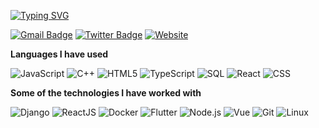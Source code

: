 <!-- ### Hi there 👋 -->
[![Typing SVG](https://readme-typing-svg.herokuapp.com?font=Architects+Daughter&color=7AF79A&size=30&lines=Hello!+It's+Kidus!;I'm+a+Front+end+Developer)](https://kiduswebsdev.web.app)

[![Gmail Badge](https://img.shields.io/badge/-Gmail-c14438?style=flat-square&logo=Gmail&logoColor=white&link=mailto:shuklaraghav321.com)](mailto:kidushh29@gmail.com) [![Twitter Badge](https://img.shields.io/badge/-Twitter-3b5998?style=flat-square&labelColor=3b5998&logo=twitter&logoColor=white&link=https://twitter.com/kidus_29/)](https://twitter.com/kidus_29)
 [![Website](https://img.shields.io/badge/-Website-black.svg?style=flat-square&logo=google-chrome&logoColor=700E01&colorB=FFBF00)](https://kiduswebsdev.web.app)

<!-- ```text
Frameworks I am confortable in

Djang        ███████████████████████▓░  
Flutter      █████████████████████▓░░░  
Vue.js       ███████████████▓░░░░░░░░░  
React        ███████████████▓░░░░░░░░░  
``` -->


**Languages I have used**


![JavaScript](https://img.shields.io/badge/-JavaScript-000000?style=flat&logo=javascript)
![C++](https://img.shields.io/badge/-C++-000000?style=flat&logo=C%2B%2B&logoColor=00599C)
![HTML5](https://img.shields.io/badge/-HTML5-000000?style=flat&logo=HTML5)
![TypeScript](https://img.shields.io/badge/-TypeScript-000000?style=flat&logo=typescript&logoColor=007ACC)
![SQL](https://img.shields.io/badge/-SQL-000000?style=flat&logo=MySQL)
![React](https://img.shields.io/badge/-React-000000?style=flat&logo=React)
![CSS](https://img.shields.io/badge/-CSS-000000?style=flat&logo=CSS3)

**Some of the technologies I have worked with**

![Django](https://img.shields.io/badge/-Django-000000?style=flat&logo=django)
![ReactJS](https://img.shields.io/badge/-React-000000?style=flat&logo=React)
![Docker](https://img.shields.io/badge/-Docker-000000?style=flat&logo=Docker)
![Flutter](https://img.shields.io/badge/-Flutter-000000?style=flat&logo=Flutter)
![Node.js](https://img.shields.io/badge/-Node.js-000000?style=flat&logo=node.js&logoColor=339933)
![Vue](https://img.shields.io/badge/-Vue.JS-000000?style=flat&logo=Vue.JS)
![Git](https://img.shields.io/badge/-Git-000000?style=flat&logo=git&logoColor=F05032)
![Linux](https://img.shields.io/badge/-Linux-000000?style=flat&logo=linux&logoColor=FCC624)



